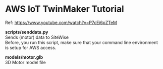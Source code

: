 # AWS IoT TwinMaker Tutorial

Ref: https://www.youtube.com/watch?v=P7cEi6oZTeM 

**scripts/senddata.py** <br>
Sends (motor) data to SiteWise <br>
Before, you run this script, make sure that your command line environment is setup for AWS access. <br>

**models/motor.glb** <br>
3D Motor model file

